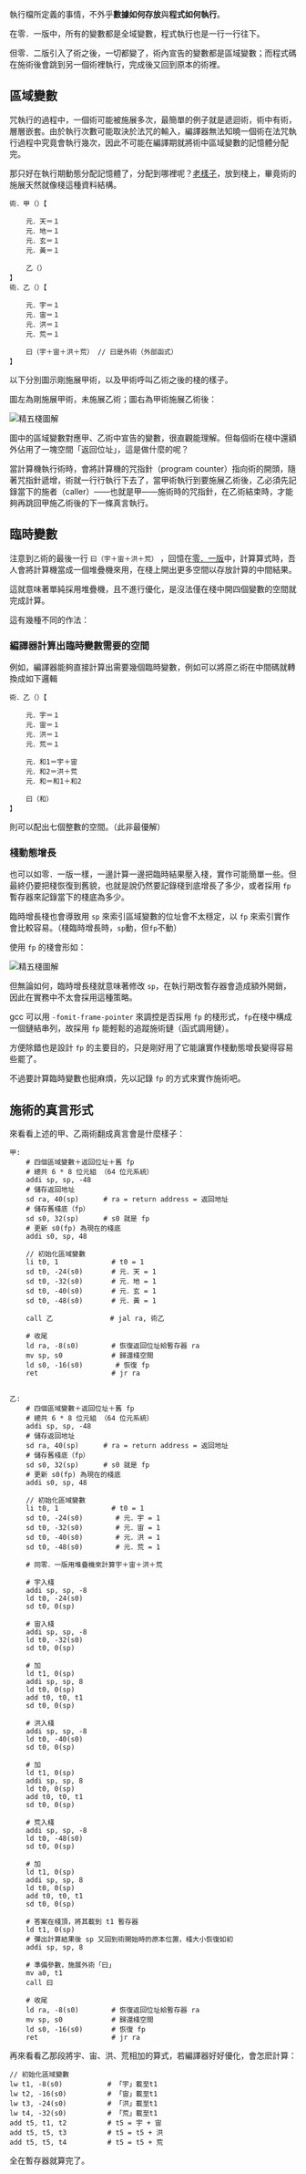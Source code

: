 執行檔所定義的事情，不外乎**數據如何存放**與**程式如何執行**。

在零．一版中，所有的變數都是全域變數，程式執行也是一行一行往下。

但零．二版引入了術之後，一切都變了，術內宣告的變數都是區域變數；而程式碼在施術後會跳到另一個術裡執行，完成後又回到原本的術裡。

## 區域變數

咒執行的過程中，一個術可能被施展多次，最簡單的例子就是遞迴術，術中有術，層層嵌套。由於執行次數可能取決於法咒的輸入，編譯器無法知曉一個術在法咒執行過程中究竟會執行幾次，因此不可能在編譯期就將術中區域變數的記憶體分配完。

那只好在執行期動態分配記憶體了，分配到哪裡呢？[老樣子](../零．一版/精五真言生成.md)，放到棧上，畢竟術的施展天然就像棧這種資料結構。

```音界
術．甲（）【

    元．天＝１
    元．地＝１
    元．玄＝１
    元．黃＝１

    乙（）
】
術．乙（）【

    元．宇＝１
    元．宙＝１
    元．洪＝１
    元．荒＝１

    曰（宇＋宙＋洪＋荒） // 曰是外術（外部函式）
】
```

以下分別圖示剛施展甲術，以及甲術呼叫乙術之後的棧的樣子。

圖左為剛施展甲術，未施展乙術；圖右為甲術施展乙術後：

![精五棧圖解](../image/精五棧圖解.png)

圖中的區域變數對應甲、乙術中宣告的變數，很直觀能理解。但每個術在棧中還額外佔用了一塊空間「返回位址」，這是做什麼的呢？

當計算機執行術時，會將計算機的咒指針（program counter）指向術的開頭，隨著咒指針遞增，術就一行行執行下去了，當甲術執行到要施展乙術後，乙必須先記錄當下的施者（caller）——也就是甲——施術時的咒指針，在乙術結束時，才能夠再跳回甲施乙術後的下一條真言執行。

## 臨時變數
注意到`乙`術的最後一行 `曰（宇＋宙＋洪＋荒）` ，回憶在[零．一版](../零．一版/精五真言生成.md)中，計算算式時，吾人會將計算機當成一個堆疊機來用，在棧上開出更多空間以存放計算的中間結果。

這就意味著單純採用堆疊機，且不進行優化，是沒法僅在棧中開四個變數的空間就完成計算。

這有幾種不同的作法：

### 編譯器計算出臨時變數需要的空間
例如，編譯器能夠直接計算出需要幾個臨時變數，例如可以將原`乙`術在中間碼就轉換成如下邏輯

```
術．乙（）【

    元．宇＝１
    元．宙＝１
    元．洪＝１
    元．荒＝１

    元．和1＝宇＋宙
    元．和2＝洪＋荒
    元．和＝和1＋和2

    曰（和）
】
```
則可以配出七個整數的空間。（此非最優解）

### 棧動態增長
也可以如零．一版一樣，一邊計算一邊把臨時結果壓入棧，實作可能簡單一些。但最終仍要把棧恢復到舊貌，也就是說仍然要記錄棧到底增長了多少，或者採用 `fp` 暫存器來記錄當下的棧底為多少。

臨時增長棧也會導致用 `sp` 來索引區域變數的位址會不太穩定，以 `fp` 來索引實作會比較容易。（棧臨時增長時，`sp`動，但`fp`不動）

使用 `fp` 的棧會形如：

![精五棧圖解](../image/精五棧圖解fp.png)

但無論如何，臨時增長棧就意味著修改 `sp`，在執行期改暫存器會造成額外開銷，因此在實務中不太會採用這種策略。

gcc 可以用 `-fomit-frame-pointer` 來調控是否採用 `fp` 的棧形式，`fp`在棧中構成一個鏈結串列，故採用 `fp` 能輕鬆的追蹤施術鏈（函式調用鏈）。

方便除錯也是設計 `fp` 的主要目的，只是剛好用了它能讓實作棧動態增長變得容易些罷了。

不過要計算臨時變數也挺麻煩，先以記錄 `fp` 的方式來實作施術吧。

## 施術的真言形式

來看看上述的甲、乙兩術翻成真言會是什麼樣子：

```assembly
甲:
    # 四個區域變數＋返回位址＋舊 fp
    # 總共 6 * 8 位元組 （64 位元系統）
    addi sp, sp, -48
    # 儲存返回地址
    sd ra, 40(sp)      # ra = return address = 返回地址
    # 儲存舊棧底（fp）
    sd s0, 32(sp)      # s0 就是 fp
    # 更新 s0(fp) 為現在的棧底
    addi s0, sp, 48

    // 初始化區域變數
    li t0, 1             # t0 = 1
    sd t0, -24(s0)       # 元．天 = 1
    sd t0, -32(s0)       # 元．地 = 1
    sd t0, -40(s0)       # 元．玄 = 1
    sd t0, -48(s0)       # 元．黃 = 1

    call 乙              # jal ra, 術乙

    # 收尾
    ld ra, -8(s0)        # 恢復返回位址給暫存器 ra
    mv sp, s0            # 歸還棧空間
    ld s0, -16(s0)        # 恢復 fp
    ret                  # jr ra


乙:
    # 四個區域變數＋返回位址＋舊 fp
    # 總共 6 * 8 位元組 （64 位元系統）
    addi sp, sp, -48
    # 儲存返回地址
    sd ra, 40(sp)      # ra = return address = 返回地址
    # 儲存舊棧底（fp）
    sd s0, 32(sp)      # s0 就是 fp
    # 更新 s0(fp) 為現在的棧底
    addi s0, sp, 48

    // 初始化區域變數
    li t0, 1             # t0 = 1
    sd t0, -24(s0)        # 元．宇 = 1
    sd t0, -32(s0)        # 元．宙 = 1
    sd t0, -40(s0)        # 元．洪 = 1
    sd t0, -48(s0)        # 元．荒 = 1

    # 同零．一版用堆疊機來計算宇＋宙＋洪＋荒

    # 宇入棧
    addi sp, sp, -8
    ld t0, -24(s0)
    sd t0, 0(sp)

    # 宙入棧
    addi sp, sp, -8
    ld t0, -32(s0)
    sd t0, 0(sp)

    # 加
    ld t1, 0(sp)
	addi sp, sp, 8
	ld t0, 0(sp)
	add t0, t0, t1
	sd t0, 0(sp)

    # 洪入棧
    addi sp, sp, -8
    ld t0, -40(s0)
    sd t0, 0(sp)

    # 加
    ld t1, 0(sp)
	addi sp, sp, 8
	ld t0, 0(sp)
	add t0, t0, t1
	sd t0, 0(sp)

    # 荒入棧
    addi sp, sp, -8
    ld t0, -48(s0)
    sd t0, 0(sp)

    # 加
    ld t1, 0(sp)
	addi sp, sp, 8
	ld t0, 0(sp)
	add t0, t0, t1
	sd t0, 0(sp)

    # 答案在棧頂，將其載到 t1 暫存器
    ld t1, 0(sp)
    # 彈出計算結果後 sp 又回到術開始時的原本位置，棧大小恢復如初
	addi sp, sp, 8

    # 準備參數，施展外術「曰」
    mv a0, t1
    call 曰

    # 收尾
    ld ra, -8(s0)        # 恢復返回位址給暫存器 ra
    mv sp, s0            # 歸還棧空間
    ld s0, -16(s0)       # 恢復 fp
    ret                  # jr ra

```

再來看看乙那段將宇、宙、洪、荒相加的算式，若編譯器好好優化，會怎麽計算：

```assembly
// 初始化區域變數
lw t1, -8(s0)           # 「宇」載至t1
lw t2, -16(s0)          # 「宙」載至t1
lw t3, -24(s0)          # 「洪」載至t1
lw t4, -32(s0)          # 「荒」載至t1
add t5, t1, t2          # t5 = 宇 + 宙
add t5, t5, t3          # t5 = t5 + 洪
add t5, t5, t4          # t5 = t5 + 荒
```
全在暫存器就算完了。

